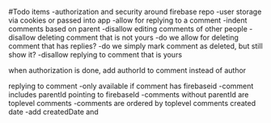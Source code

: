 #Todo items
-authorization and security around firebase repo
-user storage via cookies or passed into app
-allow for replying to a comment
-indent comments based on parent
-disallow editing comments of other people
-disallow deleting comment that is not yours
		-do we allow for deleting comment that has replies?
		-do we simply mark comment as deleted, but still show it?
-disallow replying to comment that is yours

when authorization is done, add authorId to comment instead of author


replying to comment
-only available if comment has firebaseid
-comment includes parentId pointing to firebaseId
-comments without parentId are toplevel comments
-comments are ordered by toplevel comments created date
-add createdDate and